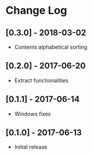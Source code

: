 # Change Log

## [0.3.0] - 2018-03-02

- Contents alphabetical sorting

## [0.2.0] - 2017-06-20

- Extract functionalities

## [0.1.1] - 2017-06-14

- Windows fixes

## [0.1.0] - 2017-06-13

- Initial release

